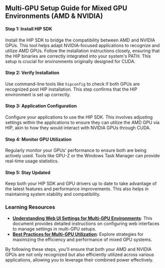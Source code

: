 ## Multi-GPU Setup Guide for Mixed GPU Environments (AMD & NVIDIA)

#### Step 1: Install HIP SDK
Install the HIP SDK to bridge the compatibility between AMD and NVIDIA GPUs. This tool helps adapt NVIDIA-focused applications to recognize and utilize AMD GPUs. Follow the installation instructions closely, ensuring that the HIP binaries are correctly integrated into your system's PATH. This setup is crucial for environments originally designed for CUDA.

#### Step 2: Verify Installation
Use command-line tools like `hipconfig` to check if both GPUs are recognized post HIP installation. This step confirms that the HIP environment is set up correctly.

#### Step 3: Application Configuration
Configure your applications to use the HIP SDK. This involves adjusting settings within the applications to ensure they can utilize the AMD GPU via HIP, akin to how they would interact with NVIDIA GPUs through CUDA.

#### Step 4: Monitor GPU Utilization
Regularly monitor your GPUs' performance to ensure both are being actively used. Tools like GPU-Z or the Windows Task Manager can provide real-time usage statistics.

#### Step 5: Stay Updated
Keep both your HIP SDK and GPU drivers up to date to take advantage of the latest features and performance improvements. This also helps in maintaining system stability and compatibility.

### Learning Resources
- **[Understanding Web UI Settings for Multi-GPU Environments](#)**: This document provides detailed instructions on configuring web interfaces to manage settings in multi-GPU setups.
- **[Best Practices for Multi-GPU Utilization](#)**: Explore strategies for maximizing the efficiency and performance of mixed GPU systems.

By following these steps, you'll ensure that both your AMD and NVIDIA GPUs are not only recognized but also efficiently utilized across various applications, allowing you to leverage their combined power effectively.